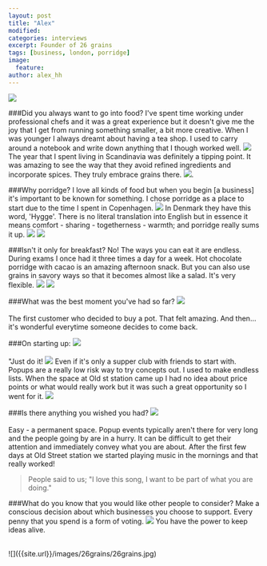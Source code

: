 ```yaml
---
layout: post
title: "Alex"
modified:
categories: interviews
excerpt: Founder of 26 grains
tags: [business, london, porridge]
image:
  feature:
author: alex_hh
---
```

![]({{site.url}}/images/26grains/porridge3.png)
<br>

###Did you always want to go into food?
I've spent time working under professional chefs and it was a great experience but it doesn't give me the joy that I get from running something smaller, a bit more creative. When I was younger I always dreamt about having a tea shop. <span data-clip="argentina" class='hover_clip'>I used to carry around a notebook and write down anything that I though worked well. <img src="{{site.url}}/images/speaker.png"></span>  The year that I spent living in Scandinavia was definitely a tipping point. It was amazing to see the way that they avoid refined ingredients and incorporate spices.<span class='hover_clip' data-clip="copenhagen"> They truly embrace grains there. <img src="{{site.url}}/images/speaker.png"></span>.

###Why porridge?
I love all kinds of food but when you begin [a business] it's important to be known for something. <span data-clip="bacon" class='hover_clip'>I chose porridge as a place to start due to the time I spent in Copenhagen. <img src="{{site.url}}/images/speaker.png"></span> In Denmark they have this word, 'Hygge'. There is no literal translation into English but in essence it means comfort - sharing - togetherness - warmth; <span data-clip="badly" class='hover_clip'>and porridge really sums it up. <img src="{{site.url}}/images/speaker.png"></span>
![]({{site.url}}/images/26grains/porridgemany.jpg)

###Isn't it only for breakfast?
No! The ways you can eat it are endless. During exams I once had it three times a day for a week. Hot chocolate porridge with cacao is an amazing afternoon snack. But you can also use grains in savory ways so that it becomes almost like a salad. <span data-clip="flexible" class="hover_clip">It's very flexible. <img src="{{site.url}}/images/speaker.png"></span>
![]({{site.url}}/images/26grains/porridgered.jpg)


###What was the best moment you've had so far?
![]({{site.url}}/images/26grains/popup.jpg)
<br>
<br>
The first customer who decided to buy a pot. That felt amazing. And then... it's wonderful everytime someone decides to come back.

###On starting up:
![]({{site.url}}/images/26grains/business.jpg)
<br>
<br>
<span data-clip="messingup" class="hover_clip">"Just do it! <img src="{{site.url}}/images/speaker.png"></span> Even if it's only a supper club with friends to start with. Popups are a really low risk way to try concepts out. I used to make endless lists. When the space at Old st station came up I had no idea about price points or what would really work <span data-clip="herewego" class="hover_clip">but it was such a great opportunity so I went for it. <img src="{{site.url}}/images/speaker.png"></span>

###Is there anything you wished you had?
![]({{site.url}}/images/26grains/place.jpg)
<br>
<br>
Easy - a permanent space. Popup events typically aren't there for very long and the people going by are in a hurry. It can be difficult to get their attention and immediately convey what you are about. After the first few days at Old Street station we started playing music in the mornings and that really worked!

>People said to us; "I love this song, I want to be part of what you are doing."

###What do you know that you would like other people to consider?
Make a conscious decision about which businesses you choose to support. <span data-clip="voting" class="hover_clip">Every penny that you spend is a form of voting. <img src="{{site.url}}/images/speaker.png"></span> You have the power to keep ideas alive.

<br>
![]({{site.url}}/images/26grains/26grains.jpg)

<audio id="argentina">
	<source src="{{site.url}}/assets/audio/alex/argentina_alex.m4a">
</audio>
<audio id="copenhagen">
	<source src="{{site.url}}/assets/audio/alex/copenhagen.m4a">
</audio>
<audio id="bacon">
	<source src="{{site.url}}/assets/audio/alex/bacon.m4a">
</audio>
<audio id="badly">
	<source src="{{site.url}}/assets/audio/alex/badly.m4a">
</audio>
<audio id="flexible">
	<source src="{{site.url}}/assets/audio/alex/flexible.m4a">
</audio>
<audio id="messingup">
	<source src="{{site.url}}/assets/audio/alex/messingup.m4a">
</audio>
<audio id="voting">
	<source src="{{site.url}}/assets/audio/alex/voting.m4a">
</audio>
<audio id="herewego">
	<source src="{{site.url}}/assets/audio/alex/herewego.m4a">
</audio>
